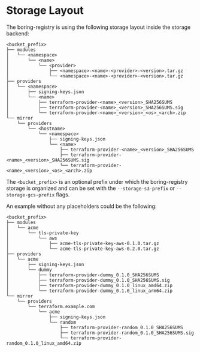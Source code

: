 # Storage Layout

The boring-registry is using the following storage layout inside the storage backend:

```console
<bucket_prefix>
├── modules
│   └── <namespace>
│       └── <name>
│           └── <provider>
│               ├── <namespace>-<name>-<provider>-<version>.tar.gz
│               └── <namespace>-<name>-<provider>-<version>.tar.gz
├── providers
│   └── <namespace>
│       ├── signing-keys.json
│       └── <name>
│           ├── terraform-provider-<name>_<version>_SHA256SUMS
│           ├── terraform-provider-<name>_<version>_SHA256SUMS.sig
│           └── terraform-provider-<name>_<version>_<os>_<arch>.zip
└── mirror
    └── providers
        └── <hostname>
            └── <namespace>
                ├── signing-keys.json
                └── <name>
                    ├── terraform-provider-<name>_<version>_SHA256SUMS
                    ├── terraform-provider-<name>_<version>_SHA256SUMS.sig
                    └── terraform-provider-<name>_<version>_<os>_<arch>.zip
```

The `<bucket_prefix>` is an optional prefix under which the boring-registry storage is organized and can be set with the `--storage-s3-prefix` or `--storage-gcs-prefix` flags.

An example without any placeholders could be the following:

```console
<bucket_prefix>
├── modules
│   └── acme
│       └── tls-private-key
│           └── aws
│               ├── acme-tls-private-key-aws-0.1.0.tar.gz
│               └── acme-tls-private-key-aws-0.2.0.tar.gz
├── providers
│   └── acme
│       ├── signing-keys.json
│       └── dummy
│           ├── terraform-provider-dummy_0.1.0_SHA256SUMS
│           ├── terraform-provider-dummy_0.1.0_SHA256SUMS.sig
│           ├── terraform-provider-dummy_0.1.0_linux_amd64.zip
│           └── terraform-provider-dummy_0.1.0_linux_arm64.zip
└── mirror
    └── providers
        └── terraform.example.com
            └── acme
                ├── signing-keys.json
                └── random
                    ├── terraform-provider-random_0.1.0_SHA256SUMS
                    ├── terraform-provider-random_0.1.0_SHA256SUMS.sig
                    └── terraform-provider-random_0.1.0_linux_amd64.zip
```
